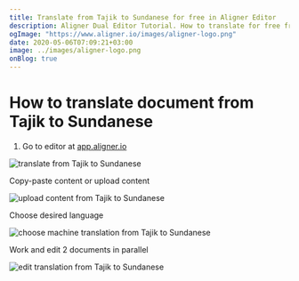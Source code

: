 ```yaml
---
title: Translate from Tajik to Sundanese for free in Aligner Editor
description: Aligner Dual Editor Tutorial. How to translate for free from Tajik to Sundanese. Aligner is multilingual document management platform. 
ogImage: "https://www.aligner.io/images/aligner-logo.png"
date: 2020-05-06T07:09:21+03:00
image: ../images/aligner-logo.png
onBlog: true
---
```


# How to translate document from Tajik to Sundanese

1. Go to editor at [app.aligner.io](https://app.aligner.io "Aligner App web page")

![translate from Tajik to Sundanese](../aligner-blank-editor.png "translate from Tajik to Sundanese")

Copy-paste content or upload content

![upload content from Tajik to Sundanese](../aligner-uploaded-document.png "upload content from Tajik to Sundanese")

Choose desired language

![choose machine translation from Tajik to Sundanese](../aligner-language-dropdown.png "choose machine translation from Tajik to Sundanese")

Work and edit 2 documents in parallel

![edit translation from Tajik to Sundanese](../aligner-double-sitded-editor.png "edit translation from Tajik to Sundanese")

